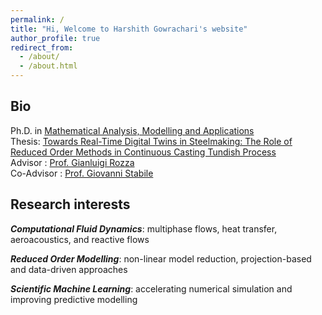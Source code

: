 ```yaml
---
permalink: /
title: "Hi, Welcome to Harshith Gowrachari's website"
author_profile: true
redirect_from: 
  - /about/
  - /about.html
---
```


## Bio

Ph.D. in [Mathematical Analysis, Modelling and Applications](https://www.math.sissa.it/content/mathematical-analysis-modelling-and-applications-0)  
Thesis: [Towards Real-Time Digital Twins in Steelmaking: The Role of Reduced Order Methods in Continuous Casting Tundish Process](https://iris.sissa.it/handle/20.500.11767/146790)  
Advisor : [Prof. Gianluigi Rozza](http://people.sissa.it/~grozza/)  
Co-Advisor : [Prof. Giovanni Stabile](https://www.giovannistabile.com/)

## Research interests


***Computational Fluid Dynamics***: multiphase flows, heat transfer, aeroacoustics, and reactive flows

***Reduced Order Modelling***: non-linear model reduction, projection-based and data-driven approaches

***Scientific Machine Learning***: accelerating numerical simulation and improving predictive modelling
